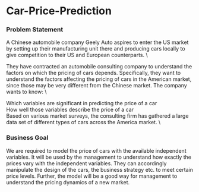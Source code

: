 # Car-Price-Prediction

### Problem Statement
A Chinese automobile company Geely Auto aspires to enter the US market by setting up their manufacturing unit there and producing cars locally to give competition to their US and European counterparts. \

They have contracted an automobile consulting company to understand the factors on which the pricing of cars depends. Specifically, they want to understand the factors affecting the pricing of cars in the American market, since those may be very different from the Chinese market. The company wants to know: \

Which variables are significant in predicting the price of a car \
How well those variables describe the price of a car \
Based on various market surveys, the consulting firm has gathered a large data set of different types of cars across the America market. \

### Business Goal
We are required to model the price of cars with the available independent variables. It will be used by the management to understand how exactly the prices vary  with the independent variables. They can accordingly manipulate the design of the cars, the business strategy etc. to meet certain price levels. Further, the model will be a good way for management to understand the pricing dynamics of a new market.

